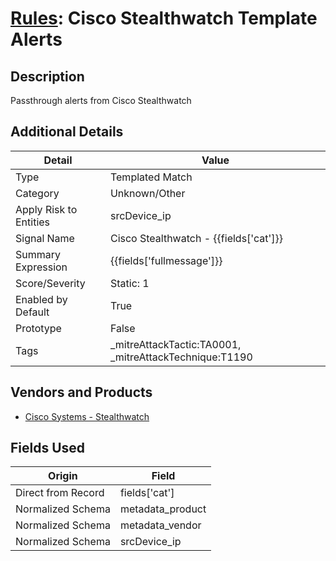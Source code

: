 # [Rules](README.md): Cisco Stealthwatch Template Alerts

## Description
Passthrough alerts from Cisco Stealthwatch

## Additional Details
|Detail|Value|
|----|----|
|Type|Templated Match|
|Category|Unknown/Other|
|Apply Risk to Entities|srcDevice_ip|
|Signal Name|Cisco Stealthwatch - {{fields['cat']}}|
|Summary Expression|{{fields['fullmessage']}}|
|Score/Severity|Static: 1|
|Enabled by Default|True|
|Prototype|False|
|Tags|_mitreAttackTactic:TA0001, _mitreAttackTechnique:T1190|
## Vendors and Products
- [Cisco Systems - Stealthwatch](../products/8a30c984-6d57-4959-ae04-1d6f5156b4bf.md)


## Fields Used

|Origin|Field|
|----|----|
|Direct from Record|fields['cat']|
|Normalized Schema|metadata_product|
|Normalized Schema|metadata_vendor|
|Normalized Schema|srcDevice_ip|


